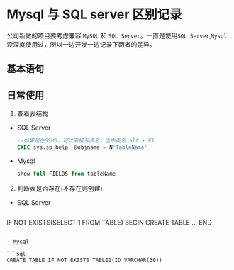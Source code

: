 # Mysql 与 SQL server 区别记录

公司新做的项目要考虑兼容 `MySQL` 和 `SQL Server`。一直是使用`SQL Server`,`Mysql`没深度使用过，所以一边开发一边记录下两者的差异。

## 基本语句

## 日常使用

1. 查看表结构

- SQL Server

  ```sql
  --如果是在SSMS，可以直接写表名，选中表名 alt + F1
  EXEC sys.sp_help  @objname = N'TableName'
  ```

- Mysql

  ```sql
  show full FIELDS from tableName
  ```
2. 判断表是否存在(不存在则创建)

- SQL Server
  ```sql
 IF NOT EXISTS(SELECT 1 FROM TABLE)
 BEGIN
 CREATE TABLE ...
 END
  ```

- Mysql

  ```sql
  CREATE TABLE IF NOT EXISTS TABLE1(ID VARCHAR(30))
  ```
